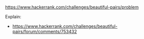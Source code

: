 https://www.hackerrank.com/challenges/beautiful-pairs/problem

Explain:
- https://www.hackerrank.com/challenges/beautiful-pairs/forum/comments/753432
